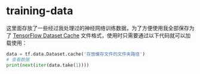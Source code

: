 # training-data

这里面存放了一些经过我处理过的神经网络训练数据，为了方便使用我全部保存为了 [TensorFlow Dataset Cache](https://www.tensorflow.org/api_docs/python/tf/data/Dataset#cache) 文件格式，使用时只需要通过以下代码就可以加载使用：

```python
data = tf.data.Dataset.cache('存放缓存文件的文件夹路径')
# 查看数据
print(next(iter(data.take(1))))
```
